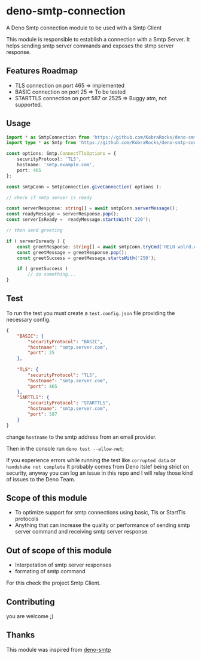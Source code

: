 # deno-smtp-connection
 A Deno Smtp connection module to be used with a Smtp Client

This module is responsible to establish a connection with a Smtp Server.
It helps sending smtp server commands and exposes the stmp server response.

## Features Roadmap
- TLS connection on port 465 => implemented 
- BASIC connection on port 25 => To be tested
- STARTTLS connection on port 587 or 2525 => Buggy atm, not supported.

## Usage
```ts
import * as SmtpConnection from 'https://github.com/KobraRocks/deno-smtp-connection/blob/main/mod.ts';
import type * as Smtp from 'https://github.com/KobraRocks/deno-smtp-connection/blob/main/mod.ts';

const options: Smtp.ConnectTlsOptions = {
    securityProtocol: 'TLS',
    hostname: 'smtp.example.com',
    port: 465
};

const smtpConn = SmtpConnection.giveConnection( options );

// check if smtp server is ready

const serverResponse: string[] = await smtpConn.serverMessage();
const readyMessage = serverResponse.pop();
const serverIsReady =  readyMessage.startsWith('220');

// then send greeting

if ( serverIsready ) {
    const greetResponse: string[] = await smtpConn.tryCmd('HELO wolrd.com\r\n');
    const greetMessage = greetResponse.pop();
    const greetSuccess = greetMessage.startsWith('250');

    if ( greetSuccess )
        // do something...
}

```
## Test
To run the test you must create a `test.config.json` file providing the necessary config.

```json
{
    "BASIC": {
        "securityProtocol": "BASIC",
        "hostname": "smtp.server.com",
        "port": 25
    },        
    
    "TLS": {
        "securityProtocol": "TLS",
        "hostname": "smtp.server.com",
        "port": 465
    },
    "SARTTLS": {
        "securityProtocol": "STARTTLS",
        "hostname": "smtp.server.com",
        "port": 587
    }
}
```
change `hostname` to the smtp address from an email provider.

Then in the console run `deno test --allow-net`;

If you experience errors while running the test like `corrupted data` or `handshake not complete`
It probably comes from Deno itslef being strict on security, 
anyway you can log an issue in this repo and I will relay those kind of issues to the Deno Team.

## Scope of this module
- To optimize support for smtp connections using basic, Tls or StartTls protocols
- Anything that can increase the quality or performance of sending smtp server command and receiving smtp server response.

## Out of scope of this module
- Interpetation of smtp server responses
- formating of smtp command

For this check the project Smtp Client.

## Contributing 
you are welcome ;)

## Thanks
This module was inspired from [deno-smtp](https://github.com/manyuanrong/deno-smtp)